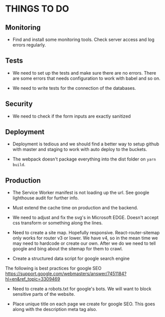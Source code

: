 THINGS TO DO
============


Monitoring
----------
* Find and install some monitoring tools. Check server access and log errors regularly.


Tests
-----
* We need to set up the tests and make sure there are no errors. There are some errors that needs configuration to work
with babel and so on.  

* We need to write tests for the connection of the databases.


Security
--------
* We need to check if the form inputs are exactly sanitized


Deployment
----------
* Deployment is tedious and we should find a better way to setup github with master and staging to work with auto deploy
to the buckets.  

* The webpack doesn't package everything into the dist folder on `yarn build`.  


Production
----------
* The Service Worker manifest is not loading up the url. See google lighthouse audit for further info.
* Must extend the cache time on production and the backend.

* We need to adjust and fix the svg's in Microsoft EDGE. Doesn't accept css transform or something along the lines.

* Need to create a site map. Hopefully responsive. React-router-sitemap only works for router v3 or lower. We have v4, so 
    in the mean time we may need to hardcode or create our own. After we do we need to tell google and bing about the 
    sitemap for them to crawl.
    
* Create a structured data script for google search engine

The following is best practices for google SEO https://support.google.com/webmasters/answer/7451184?hl=en&ref_topic=3309469

* Need to create a robots.txt for google's bots. We will want to block sensitive parts of the website.

* Place unique title on each page we create for google SEO. This goes along with the description meta tag also.